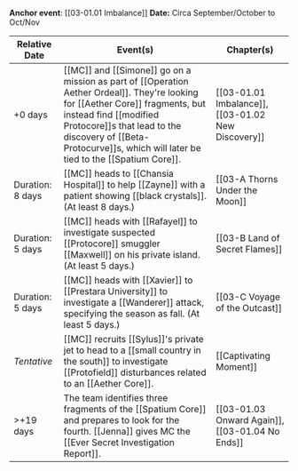 **Anchor event**: [[03-01.01 Imbalance]]
**Date:** Circa September/October to Oct/Nov

| Relative Date    | Event(s)                                                                                                                                                                                                                                                                    | Chapter(s)                                         |
| ---------------- | --------------------------------------------------------------------------------------------------------------------------------------------------------------------------------------------------------------------------------------------------------------------------- | -------------------------------------------------- |
| +0 days          | [[MC]] and [[Simone]] go on a mission as part of [[Operation Aether Ordeal]]. They're looking for [[Aether Core]] fragments, but instead find [[modified Protocore]]s that lead to the discovery of [[Beta-Protocurve]]s, which will later be tied to the [[Spatium Core]]. | [[03-01.01 Imbalance]], [[03-01.02 New Discovery]] |
| Duration: 8 days | [[MC]] heads to [[Chansia Hospital]] to help [[Zayne]] with a patient showing [[black crystals]]. (At least 8 days.)                                                                                                                                                        | [[03-A Thorns Under the Moon]]                     |
| Duration: 5 days | [[MC]] heads with [[Rafayel]] to investigate suspected [[Protocore]] smuggler [[Maxwell]] on his private island. (At least 5 days.)                                                                                                                                         | [[03-B Land of Secret Flames]]                     |
| Duration: 5 days | [[MC]] heads with [[Xavier]] to [[Prestara University]] to investigate a [[Wanderer]] attack, specifying the season as fall. (At least 5 days.)                                                                                                                             | [[03-C Voyage of the Outcast]]                     |
| *Tentative*      | [[MC]] recruits [[Sylus]]'s private jet to head to a [[small country in the south]] to investigate [[Protofield]] disturbances related to an [[Aether Core]].                                                                                                               | [[Captivating Moment]]                             |
| >+19 days        | The team identifies three fragments of the [[Spatium Core]] and prepares to look for the fourth. [[Jenna]] gives MC the [[Ever Secret Investigation Report]].                                                                                                               | [[03-01.03 Onward Again]], [[03-01.04 No Ends]]    |
